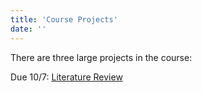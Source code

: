 ```yaml
---
title: 'Course Projects'
date: ''
---
```

There are three large projects in the course:

Due 10/7: [Literature Review](/assignment/lit-review)
